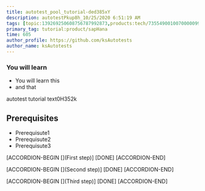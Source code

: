 ```yaml
---
title: autotest_pool_tutorial-ded385xY
description: autotestPkup8h_10/25/2020 6:51:19 AM
tags: [topic:139269250608756787992873,products:tech/73554900100700000996,tutorial:experience/advanced]
primary_tag: tutorial:product/sapHana
time: 605
author_profile: https://github.com/ksAutotests
author_name: ksAutotests
---
```

### You will learn
- You will learn this
- and that

autotest tutorial text0H352k

## Prerequisites
- Prerequisute1
- Prerequisute2
- Prerequisute3

[ACCORDION-BEGIN [](First step)]
[DONE]
[ACCORDION-END]

[ACCORDION-BEGIN [](Second step)]
[DONE]
[ACCORDION-END]

[ACCORDION-BEGIN [](Third step)]
[DONE]
[ACCORDION-END]

